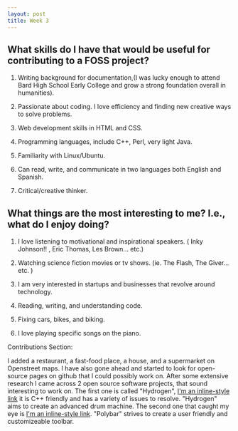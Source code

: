 ```yaml
---
layout: post
title: Week 3
---
```


## What skills do I have that would be useful for contributing to a FOSS project?
  
  
1. Writing background for documentation,(I was lucky enough to attend Bard High School Early College and grow a strong
foundation overall in humanities).

2. Passionate about coding. I love efficiency and finding new creative ways to solve problems.

3. Web development skills in HTML and CSS. 

4. Programming languages, include C++, Perl, very light Java. 

5. Familiarity with Linux/Ubuntu. 

6. Can read, write, and communicate in two languages both English and Spanish. 

7. Critical/creative thinker.



## What things are the most interesting to me? I.e., what do I enjoy doing?


1. I love listening to motivational and inspirational speakers. ( Inky Johnson!! , Eric Thomas, Les Brown... etc.)

2. Watching science fiction movies or tv shows. (ie. The Flash, The Giver... etc. ) 

3. I am very interested in startups and businesses that revolve around technology.

4. Reading, writing, and understanding code. 

5. Fixing cars, bikes, and biking. 

6. I love playing specific songs on the piano.


Contributions Section:

  I added a restaurant, a fast-food place, a house, and a supermarket on Openstreet maps. I have also gone ahead and started to look for open-source pages on github that I could possibly work on. After some extensive research I came across 2 open source software projects, that sound interesting to work on. The first one is called "Hydrogen", [I'm an inline-style link](https://github.com/hydrogen-music/hydrogen) it is C++ friendly and has a variety of issues to resolve. "Hydrogen" aims to create an advanced drum machine. The second one that caught my eye is [I'm an inline-style link](https://github.com/polybar/polybar). "Polybar" strives to create a user friendly and customizeable toolbar.
 

